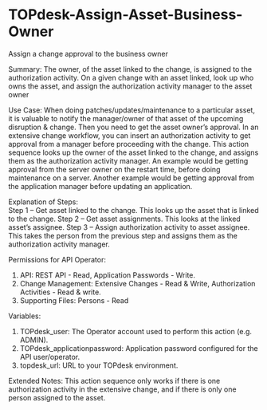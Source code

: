 # TOPdesk-Assign-Asset-Business-Owner
Assign a change approval to the business owner

Summary:
The owner, of the asset linked to the change, is assigned to the authorization activity. On a given change with an asset linked, look up who owns the asset, and assign the authorization activity manager to the asset owner

Use Case:
When doing patches/updates/maintenance to a particular asset, it is valuable to notify the manager/owner of that asset of the upcoming disruption & change. Then you need to get the asset owner’s approval. In an extensive change workflow, you can insert an authorization activity to get approval from a manager before proceeding with the change. This action sequence looks up the owner of the asset linked to the change, and assigns them as the authorization activity manager. An example would be getting approval from the server owner on the restart time, before doing maintenance on a server. Another example would be getting approval from the application manager before updating an application.

Explanation of Steps:     
Step 1 – Get asset linked to the change. This looks up the asset that is linked to the change. 
Step 2 – Get asset assignments. This looks at the linked asset’s assignee. 
Step 3 – Assign authorization activity to asset assignee. This takes the person from the previous step and assigns them as the authorization activity manager.

Permissions for API Operator:
1.	API: REST API - Read, Application Passwords - Write.
2.	Change Management: Extensive Changes - Read & Write, Authorization Activities - Read & write.
3.	Supporting Files: Persons - Read

Variables:
1.	TOPdesk_user: The Operator account used to perform this action (e.g. ADMIN).
2.	TOPdesk_applicationpassword: Application password configured for the API user/operator.
3.	topdesk_url: URL to your TOPdesk environment.

Extended Notes:
This action sequence only works if there is one authorization activity in the extensive change, and if there is only one person assigned to the asset.


